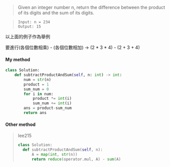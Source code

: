 > Given an integer number n, return the difference between the product of its digits and the sum of its digits.

> ```
> Input: n = 234
> Output: 15
> ```

以上面的例子作為舉例

要進行(各個位數相乘) - (各個位數相加) → (2 * 3 * 4) - (2 + 3 + 4)

#### My method
``` python
class Solution:
    def subtractProductAndSum(self, n: int) -> int:
        num = str(n)
        product = 1
        sum_num = 0
        for i in num:
            product *= int(i)
            sum_num += int(i)
        ans = product-sum_num
        return ans
````

#### Other method 
>  lee215
> ``` python
> class Solution:
>   def subtractProductAndSum(self, n):
>       A = map(int, str(n))
>       return reduce(operator.mul, A) - sum(A)
> ```

